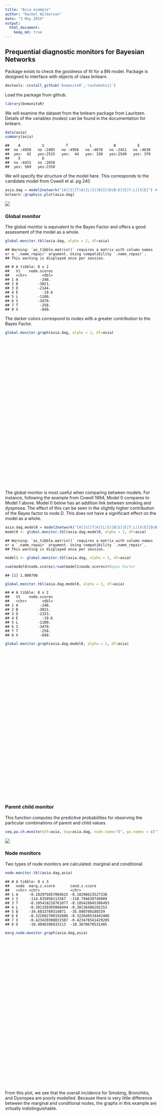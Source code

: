 ```yaml
---
title: "Asia example"
author: "Rachel Wilkerson"
date: "3 May 2019"
output:
  html_document:
    keep_md: true
---
```

## Prequential diagnostic monitors for Bayesian Networks

Package exists to check the goodness of fit for a BN model. Package is designed to interface with objects of class bnlearn. 





```r
devtools::install_github('bnmonitoR','rachwhatsit')
```

Load the package from github.

```r
library(bnmonitoR)
```

We will examine the dataset from the bnlearn package from Lauritzen. Details of the variables (nodes) can be found in the documentation for bnlearn.

```r
data(asia)
summary(asia)
```

```
##    A          S          T          L          B          E       
##  no :4958   no :2485   no :4956   no :4670   no :2451   no :4630  
##  yes:  42   yes:2515   yes:  44   yes: 330   yes:2549   yes: 370  
##    X          D       
##  no :4431   no :2650  
##  yes: 569   yes:2350
```

We will specify the structure of the model here. This corresponds to the candidate model from Cowell et al. pg 240

```r
asia.dag = model2network("[A][S][T|A][L|S][B|S][D|B:E][E|T:L][X|E]") #this is the candidate model from pg 240
bnlearn::graphviz.plot(asia.dag)
```

![](asia_ex_files/figure-html/unnamed-chunk-4-1.png)<!-- -->

### Global monitor

The global monitor is equivalent to the Bayes Factor and offers a good assessment of the model as a whole.

```r
global.monitor.tbl(asia.dag, alpha = 2, df=asia)
```

```
## Warning: `as_tibble.matrix()` requires a matrix with column names or a `.name_repair` argument. Using compatibility `.name_repair`.
## This warning is displayed once per session.
```

```
## # A tibble: 8 x 2
##   V1    node.scores
##   <chr>       <dbl>
## 1 A          -248. 
## 2 B         -3021. 
## 3 D         -2144. 
## 4 E           -19.6
## 5 L         -1100. 
## 6 S         -3470. 
## 7 T          -258. 
## 8 X          -849.
```

The darker colors correspond to nodes with a greater contribution to the Bayes Factor. 

```r
global.monitor.graph(asia.dag, alpha = 2, df=asia)
```

<!--html_preserve--><div id="htmlwidget-075ded7f105a4d7b1e0b" style="width:672px;height:480px;" class="grViz html-widget"></div>
<script type="application/json" data-for="htmlwidget-075ded7f105a4d7b1e0b">{"x":{"diagram":"digraph {\n\ngraph [layout = \"neato\",\n       outputorder = \"edgesfirst\",\n       bgcolor = \"white\",\n       label = \"Global Monitors\",\n       labelloc = \"t\",\n       labeljust = \"c\",\n       fontname = \"Helvetica\",\n       fontcolor = \"gray30\"]\n\nnode [fontname = \"Helvetica\",\n      fontsize = \"10\",\n      shape = \"circle\",\n      fixedsize = \"true\",\n      width = \"0.5\",\n      style = \"filled\",\n      fillcolor = \"aliceblue\",\n      color = \"gray70\",\n      fontcolor = \"gray50\"]\n\nedge [fontname = \"Helvetica\",\n     fontsize = \"8\",\n     len = \"1.5\",\n     color = \"gray80\",\n     arrowsize = \"0.5\"]\n\n  \"1\" [label = \"A\", style = \"filled\", fontcolor = \"black\", fillcolor = \"#EAF3FB\", pos = \"0,4!\"] \n  \"2\" [label = \"B\", style = \"filled\", fontcolor = \"black\", fillcolor = \"#1E6CB1\", pos = \"2,3!\"] \n  \"3\" [label = \"D\", style = \"filled\", fontcolor = \"black\", fillcolor = \"#5DA4D0\", pos = \"2,1!\"] \n  \"4\" [label = \"E\", style = \"filled\", fontcolor = \"black\", fillcolor = \"#F6FAFE\", pos = \"0.5,2!\"] \n  \"5\" [label = \"L\", style = \"filled\", fontcolor = \"black\", fillcolor = \"#BDD7EB\", pos = \"1,3!\"] \n  \"6\" [label = \"S\", style = \"filled\", fontcolor = \"black\", fillcolor = \"#084594\", pos = \"1.5,4!\"] \n  \"7\" [label = \"T\", style = \"filled\", fontcolor = \"black\", fillcolor = \"#EAF2FA\", pos = \"0,3!\"] \n  \"8\" [label = \"X\", style = \"filled\", fontcolor = \"black\", fillcolor = \"#CCDFF1\", pos = \"0.5,1!\"] \n  \"6\"->\"2\" \n  \"2\"->\"3\" \n  \"4\"->\"3\" \n  \"5\"->\"4\" \n  \"7\"->\"4\" \n  \"6\"->\"5\" \n  \"1\"->\"7\" \n  \"4\"->\"8\" \n}","config":{"engine":"dot","options":null}},"evals":[],"jsHooks":[]}</script><!--/html_preserve-->
 
The global monitor is most useful when comparing between models. For instance, following the example from Cowell 1994, Model 0 compares to Model 1 above. Model 0 below has an addition link between smoking and dyspnoea. The effect of this can be seen in the slightly higher contribution of the Bayes factor to node D. This does not have a significant effect on the model as a whole.


```r
asia.dag.model0 = model2network("[A][S][T|A][L|S][B|S][E|T:L][X|E][D|B:E:S]") #this is the candidate model from pg 240
model0 <- global.monitor.tbl(asia.dag.model0, alpha = 2, df=asia)
```

```
## Warning: `as_tibble.matrix()` requires a matrix with column names or a `.name_repair` argument. Using compatibility `.name_repair`.
## This warning is displayed once per session.
```

```r
model1 <- global.monitor.tbl(asia.dag, alpha = 2, df=asia)

sum(model0$node.scores)/sum(model1$node.scores)#Bayes Factor
```

```
## [1] 1.000798
```


```r
global.monitor.tbl(asia.dag.model0, alpha = 2, df=asia)
```

```
## # A tibble: 8 x 2
##   V1    node.scores
##   <chr>       <dbl>
## 1 A          -248. 
## 2 B         -3021. 
## 3 D         -2153. 
## 4 E           -19.6
## 5 L         -1100. 
## 6 S         -3470. 
## 7 T          -258. 
## 8 X          -849.
```

```r
global.monitor.graph(asia.dag.model0, alpha = 2, df=asia)
```

<!--html_preserve--><div id="htmlwidget-1e0be30dde15784b9deb" style="width:672px;height:480px;" class="grViz html-widget"></div>
<script type="application/json" data-for="htmlwidget-1e0be30dde15784b9deb">{"x":{"diagram":"digraph {\n\ngraph [layout = \"neato\",\n       outputorder = \"edgesfirst\",\n       bgcolor = \"white\",\n       label = \"Global Monitors\",\n       labelloc = \"t\",\n       labeljust = \"c\",\n       fontname = \"Helvetica\",\n       fontcolor = \"gray30\"]\n\nnode [fontname = \"Helvetica\",\n      fontsize = \"10\",\n      shape = \"circle\",\n      fixedsize = \"true\",\n      width = \"0.5\",\n      style = \"filled\",\n      fillcolor = \"aliceblue\",\n      color = \"gray70\",\n      fontcolor = \"gray50\"]\n\nedge [fontname = \"Helvetica\",\n     fontsize = \"8\",\n     len = \"1.5\",\n     color = \"gray80\",\n     arrowsize = \"0.5\"]\n\n  \"1\" [label = \"A\", style = \"filled\", fontcolor = \"black\", fillcolor = \"#EAF3FB\", pos = \"0,4!\"] \n  \"2\" [label = \"B\", style = \"filled\", fontcolor = \"black\", fillcolor = \"#1E6CB1\", pos = \"2,3!\"] \n  \"3\" [label = \"D\", style = \"filled\", fontcolor = \"black\", fillcolor = \"#5DA4D0\", pos = \"2,1!\"] \n  \"4\" [label = \"E\", style = \"filled\", fontcolor = \"black\", fillcolor = \"#F6FAFE\", pos = \"0.5,2!\"] \n  \"5\" [label = \"L\", style = \"filled\", fontcolor = \"black\", fillcolor = \"#BDD7EB\", pos = \"1,3!\"] \n  \"6\" [label = \"S\", style = \"filled\", fontcolor = \"black\", fillcolor = \"#084594\", pos = \"2,4!\"] \n  \"7\" [label = \"T\", style = \"filled\", fontcolor = \"black\", fillcolor = \"#EAF2FA\", pos = \"0,3!\"] \n  \"8\" [label = \"X\", style = \"filled\", fontcolor = \"black\", fillcolor = \"#CCDFF1\", pos = \"0.5,1!\"] \n  \"6\"->\"2\" \n  \"2\"->\"3\" \n  \"4\"->\"3\" \n  \"6\"->\"3\" \n  \"5\"->\"4\" \n  \"7\"->\"4\" \n  \"6\"->\"5\" \n  \"1\"->\"7\" \n  \"4\"->\"8\" \n}","config":{"engine":"dot","options":null}},"evals":[],"jsHooks":[]}</script><!--/html_preserve-->

### Parent child monitor

This function computes the predictive probabilities for observing the particular combinations of parent and child values.

```r
seq.pa.ch.monitor(df=asia, dag=asia.dag, node.name="E", pa.names = c("T","L"), pa.val = c('yes', 'no'),which.val=1)
```

![](asia_ex_files/figure-html/unnamed-chunk-9-1.png)<!-- -->

### Node monitors

Two types of node monitors are calculated: marginal and conditional.

```r
node.monitor.tbl(asia.dag,asia)
```

```
## # A tibble: 8 x 3
##   node  marg.z.score       cond.z.score      
##   <chr> <chr>              <chr>             
## 1 A     -0.102975857084615 -0.10298623527338 
## 2 S     -114.835058113367  -118.794639749989 
## 3 T     -0.105418218761077 -0.105428845306493
## 4 L     -0.301330305068444 -0.30136486292253 
## 5 B     -34.6833789314871  -35.040700180339  
## 6 E     -0.322602780192606 -0.322640534442406
## 7 X     -0.423420308831507 -0.423478541429205
## 8 D     -10.4048396933113  -10.3678670531485
```


```r
marg.node.monitor.graph(asia.dag,asia)
```

<!--html_preserve--><div id="htmlwidget-9deb7d55584ebe1db0db" style="width:672px;height:480px;" class="grViz html-widget"></div>
<script type="application/json" data-for="htmlwidget-9deb7d55584ebe1db0db">{"x":{"diagram":"digraph {\n\ngraph [layout = \"neato\",\n       outputorder = \"edgesfirst\",\n       bgcolor = \"white\",\n       label = \"Marginal Node Monitors\",\n       labelloc = \"t\",\n       labeljust = \"c\",\n       fontname = \"Helvetica\",\n       fontcolor = \"gray30\"]\n\nnode [fontname = \"Helvetica\",\n      fontsize = \"10\",\n      shape = \"circle\",\n      fixedsize = \"true\",\n      width = \"0.5\",\n      style = \"filled\",\n      fillcolor = \"aliceblue\",\n      color = \"gray70\",\n      fontcolor = \"gray50\"]\n\nedge [fontname = \"Helvetica\",\n     fontsize = \"8\",\n     len = \"1.5\",\n     color = \"gray80\",\n     arrowsize = \"0.5\"]\n\n  \"1\" [label = \"A\", style = \"filled\", fontcolor = \"black\", fillcolor = \"#F7FCF5\", pos = \"0,4!\"] \n  \"2\" [label = \"S\", style = \"filled\", fontcolor = \"black\", fillcolor = \"#005A32\", pos = \"1.5,4!\"] \n  \"3\" [label = \"T\", style = \"filled\", fontcolor = \"black\", fillcolor = \"#F7FCF5\", pos = \"0,3!\"] \n  \"4\" [label = \"L\", style = \"filled\", fontcolor = \"black\", fillcolor = \"#F7FCF5\", pos = \"1,3!\"] \n  \"5\" [label = \"B\", style = \"filled\", fontcolor = \"black\", fillcolor = \"#C3E7BC\", pos = \"2,3!\"] \n  \"6\" [label = \"E\", style = \"filled\", fontcolor = \"black\", fillcolor = \"#F7FCF5\", pos = \"0.5,2!\"] \n  \"7\" [label = \"X\", style = \"filled\", fontcolor = \"black\", fillcolor = \"#F7FCF5\", pos = \"0.5,1!\"] \n  \"8\" [label = \"D\", style = \"filled\", fontcolor = \"black\", fillcolor = \"#EBF7E8\", pos = \"2,1!\"] \n  \"2\"->\"5\" \n  \"5\"->\"8\" \n  \"6\"->\"8\" \n  \"4\"->\"6\" \n  \"3\"->\"6\" \n  \"2\"->\"4\" \n  \"1\"->\"3\" \n  \"6\"->\"7\" \n}","config":{"engine":"dot","options":null}},"evals":[],"jsHooks":[]}</script><!--/html_preserve-->

From this plot, we see that the overall incidence for Smoking, Bronchitis, and Dysnopea are poorly modelled. 
Because there is very little difference between the marginal and conditional nodes, the graphs in this example are virtually indistinguishable.

